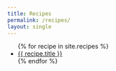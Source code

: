 ```yaml
---
title: Recipes
permalink: /recipes/
layout: single
---
```


<ul>
  {% for recipe in site.recipes %}
    <li><a href="{{ recipe.url }}">{{ recipe.title }}</a></li>
  {% endfor %}
</ul> 